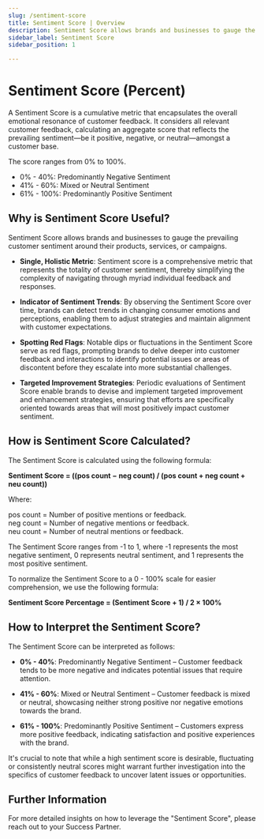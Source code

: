 ```yaml
---
slug: /sentiment-score
title: Sentiment Score | Overview
description: Sentiment Score allows brands and businesses to gauge the prevailing customer sentiment around their products, services, or campaigns. 
sidebar_label: Sentiment Score
sidebar_position: 1

---
```



# Sentiment Score (Percent)

A Sentiment Score is a cumulative metric that encapsulates the overall emotional resonance of customer feedback. It considers all relevant customer feedback, calculating an aggregate score that reflects the prevailing sentiment—be it positive, negative, or neutral—amongst a customer base.

The score ranges from 0% to 100%.

- 0% - 40%: Predominantly Negative Sentiment
- 41% - 60%: Mixed or Neutral Sentiment
- 61% - 100%: Predominantly Positive Sentiment


## Why is Sentiment Score Useful?

Sentiment Score allows brands and businesses to gauge the prevailing customer sentiment around their products, services, or campaigns. 

- **Single, Holistic Metric**: Sentiment score is a comprehensive metric that represents the totality of customer sentiment, thereby simplifying the complexity of navigating through myriad individual feedback and responses.

- **Indicator of Sentiment Trends**: By observing the Sentiment Score over time, brands can detect trends in changing consumer emotions and perceptions, enabling them to adjust strategies and maintain alignment with customer expectations.

- **Spotting Red Flags**: Notable dips or fluctuations in the Sentiment Score serve as red flags, prompting brands to delve deeper into customer feedback and interactions to identify potential issues or areas of discontent before they escalate into more substantial challenges.

- **Targeted Improvement Strategies**: Periodic evaluations of Sentiment Score enable brands to devise and implement targeted improvement and enhancement strategies, ensuring that efforts are specifically oriented towards areas that will most positively impact customer sentiment.


## How is Sentiment Score Calculated?

The Sentiment Score is calculated using the following formula:

**Sentiment Score = ((pos count − neg count) / (pos count + neg count + neu count))**

Where:

pos count = Number of positive mentions or feedback.
<br/>neg count = Number of negative mentions or feedback.
<br/>neu count = Number of neutral mentions or feedback.

The Sentiment Score ranges from -1 to 1, where -1 represents the most negative sentiment, 0 represents neutral sentiment, and 1 represents the most positive sentiment.

To normalize the Sentiment Score to a 0 - 100% scale for easier comprehension, we use the following formula:

**Sentiment Score Percentage = (Sentiment Score + 1) / 2 × 100%**

## How to Interpret the Sentiment Score?

The Sentiment Score can be interpreted as follows:

- **0% - 40%**: Predominantly Negative Sentiment – Customer feedback tends to be more negative and indicates potential issues that require attention.

- **41% - 60%**: Mixed or Neutral Sentiment – Customer feedback is mixed or neutral, showcasing neither strong positive nor negative emotions towards the brand.

- **61% - 100%**: Predominantly Positive Sentiment – Customers express more positive feedback, indicating satisfaction and positive experiences with the brand.

It's crucial to note that while a high sentiment score is desirable, fluctuating or consistently neutral scores might warrant further investigation into the specifics of customer feedback to uncover latent issues or opportunities.


## Further Information

For more detailed insights on how to leverage the "Sentiment Score", please reach out to your Success Partner.
